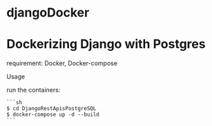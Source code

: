 # djangoDocker
# Dockerizing Django with Postgres

requirement: Docker, Docker-compose

Usage

run the containers:

    ```sh
    $ cd DjangoRestApisPostgreSQL
    $ docker-compose up -d --build
    ```
